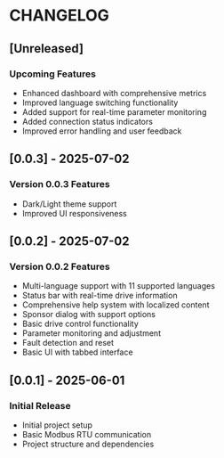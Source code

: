 # CHANGELOG

## [Unreleased]

### Upcoming Features

- Enhanced dashboard with comprehensive metrics
- Improved language switching functionality
- Added support for real-time parameter monitoring
- Added connection status indicators
- Improved error handling and user feedback

## [0.0.3] - 2025-07-02

### Version 0.0.3 Features

- Dark/Light theme support
- Improved UI responsiveness

## [0.0.2] - 2025-07-02

### Version 0.0.2 Features

- Multi-language support with 11 supported languages
- Status bar with real-time drive information
- Comprehensive help system with localized content
- Sponsor dialog with support options
- Basic drive control functionality
- Parameter monitoring and adjustment
- Fault detection and reset
- Basic UI with tabbed interface

## [0.0.1] - 2025-06-01

### Initial Release

- Initial project setup
- Basic Modbus RTU communication
- Project structure and dependencies
